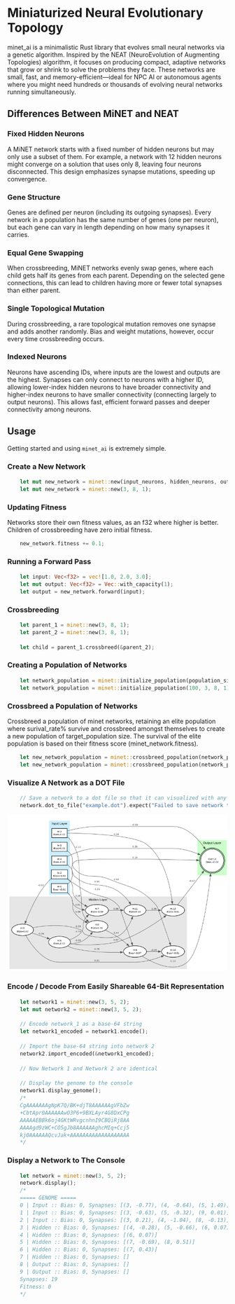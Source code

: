 # Miniaturized Neural Evolutionary Topology
minet_ai is a minimalistic Rust library that evolves small neural networks via a genetic algorithm. Inspired by the NEAT (NeuroEvolution of Augmenting Topologies) algorithm, it focuses on producing compact, adaptive networks that grow or shrink to solve the problems they face. These networks are small, fast, and memory-efficient—ideal for NPC AI or autonomous agents where you might need hundreds or thousands of evolving neural networks running simultaneously.

## Differences Between MiNET and NEAT
### Fixed Hidden Neurons
A MiNET network starts with a fixed number of hidden neurons but may only use a subset of them. For example, a network with 12 hidden neurons might converge on a solution that uses only 8, leaving four neurons disconnected. This design emphasizes synapse mutations, speeding up convergence.

### Gene Structure
Genes are defined per neuron (including its outgoing synapses). Every network in a population has the same number of genes (one per neuron), but each gene can vary in length depending on how many synapses it carries.

### Equal Gene Swapping
When crossbreeding, MiNET networks evenly swap genes, where each child gets half its genes from each parent. Depending on the selected gene connections, this can lead to children having more or fewer total synapses than either parent.

### Single Topological Mutation
During crossbreeding, a rare topological mutation removes one synapse and adds another randomly. Bias and weight mutations, however, occur every time crossbreeding occurs.

### Indexed Neurons
Neurons have ascending IDs, where inputs are the lowest and outputs are the highest. Synapses can only connect to neurons with a higher ID, allowing lower-index hidden neurons to have broader connectivity and higher-index neurons to have smaller connectivity (connecting largely to output neurons). This allows fast, efficient forward passes and deeper connectivity among neurons. 
## Usage
Getting started and using `minet_ai` is extremely simple.
### Create a New Network
```rust
    let mut new_network = minet::new(input_neurons, hidden_neurons, output_neurons);
    let mut new_network = minet::new(3, 8, 1);
```
### Updating Fitness
  Networks store their own fitness values, as an f32 where higher is better. Children of crossbreeding have zero initial fitness.  
```rust
    new_network.fitness += 0.1; 
```
### Running a Forward Pass
```rust
    let input: Vec<f32> = vec![1.0, 2.0, 3.0];
    let mut output: Vec<f32> = Vec::with_capacity(1);
    let output = new_network.forward(input);
```
### Crossbreeding
```rust
    let parent_1 = minet::new(3, 8, 1);
    let parent_2 = minet::new(3, 8, 1);
    
    let child = parent_1.crossbreed(&parent_2);
```
### Creating a Population of Networks
```rust
    let network_population = minet::initialize_population(population_size, inputs, hidden, outputs);
    let network_population = minet::initialize_population(100, 3, 8, 1);
```
### Crossbreed a Population of Networks
Crossbreed a population of minet networks, retaining an elite population where surival_rate% survive and crossbreed amongst themselves to create a new population of target_population size. 
The survival of the elite population is based on their fitness score (minet_network.fitness).
```rust
    let new_network_population = minet::crossbreed_population(network_population, survival_rate, target_population);
    let new_network_population = minet::crossbreed_population(network_population, 0.1, 105);
```
### Visualize A Network as a DOT File
```rust
    // Save a network to a dot file so that it can visualized with any graphviz software. 
    network.dot_to_file("example.dot").expect("Failed to save network to dot file");
```
![alt text](https://github.com/Apoxtrophe/MiNET_AI/blob/master/minet_graph.png?raw=true)
### Encode / Decode From Easily Shareable 64-Bit Representation 
```rust
    let network1 = minet::new(3, 5, 2);
    let mut network2 = minet::new(3, 5, 2);

    // Encode network_1 as a base-64 string
    let network1_encoded = network1.encode();
    
    // Import the base-64 string into network 2
    network2.import_encoded(&network1_encoded);
    
    // Now Network 1 and Network 2 are identical
    
    // Display the genome to the console
    network1.display_genome();
    /*
    CgAAAAAAAgNpK7Q/BK+djT8AAAAAAgVFbZw
    +CbtApr0AAAAAAwO3P6+9BXLAyr4G8DxCPg
    AAAAAEBBk6oj4GKtWRvgcnhnI9CBQiRj8AA
    AAAAgd9zWC+CO5gJb8AAAAAAghcMIq+Ccj5
    kj0AAAAAAQcvJak+AAAAAAAAAAAAAAAAAAA
    */
```
### Display a Network to The Console
```rust
    let network = minet::new(3, 5, 2);
    network.display();
    /*
    ===== GENOME =====
    0 | Input :: Bias: 0, Synapses: [(3, -0.77), (4, -0.64), (5, 1.49), (7, -0.27), (8, -0.09), (9, 0.46)]
    1 | Input :: Bias: 0, Synapses: [(3, -0.63), (5, -0.32), (9, 0.01)]
    2 | Input :: Bias: 0, Synapses: [(3, 0.21), (4, -1.04), (8, -0.13)]
    3 | Hidden :: Bias: 0, Synapses: [(4, -0.28), (5, -0.66), (6, 0.07)]
    4 | Hidden :: Bias: 0, Synapses: [(6, 0.07)]
    5 | Hidden :: Bias: 0, Synapses: [(7, -0.69), (8, 0.51)]
    6 | Hidden :: Bias: 0, Synapses: [(7, 0.43)]
    7 | Hidden :: Bias: 0, Synapses: []
    8 | Output :: Bias: 0, Synapses: []
    9 | Output :: Bias: 0, Synapses: []
    Synapses: 19
    Fitness: 0
    */
```
